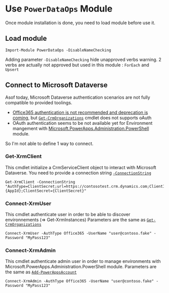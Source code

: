 # Use `PowerDataOps` Module

Once module installation is done, you need to load module before use it.
## Load module


```
Import-Module PowerDataOps -DisableNameChecking
```

Adding parameter `-DisableNameChecking` hide unapproved verbs warning.
2 verbs are actually not approved but used in this module : `ForEach` and `Upsert`

## Connect to Microsoft Dataverse

Asof today, Microsoft Dataverse authentication scenarios are not fully compatible to provided toolings.
- [Office365 authentication is not recommended and deprecation is coming](https://docs.microsoft.com/fr-fr/power-platform/important-changes-coming#deprecation-of-office365-authentication-type-and-organizationserviceproxy-class-for-connecting-to-dataverse), but [`Get-CrmOrganizations`](https://docs.microsoft.com/en-us/powershell/module/microsoft.xrm.tooling.crmconnector.powershell/get-crmorganizations?view=pa-ps-latest) cmdlet does not supports oAuth
- OAuth authentication seems to be not available yet for Environment mangement with [Microsoft.PowerApps.Administration.PowerShell](https://docs.microsoft.com/en-us/power-platform/admin/powerapps-powershell#power-apps-cmdlets-for-administrators) module.

So I'm not able to define 1 way to connect.

### Get-XrmClient

This cmdlet initialize a CrmServiceClient object to interact with Microsoft Dataverse.
You need to provide a connection string [`-ConnectionString`](https://docs.microsoft.com/fr-fr/powerapps/developer/data-platform/xrm-tooling/use-connection-strings-xrm-tooling-connect)

```
Get-XrmClient -ConnectionString "AuthType=ClientSecret;url=https://contosotest.crm.dynamics.com;ClientId={AppId};ClientSecret={ClientSecret}"
```
### Connect-XrmUser

This cmdlet authenticate user in order to be able to discover environnements (=> Get-XrmInstances)
Parameters are the same as [`Get-CrmOrganizations`](https://docs.microsoft.com/en-us/powershell/module/microsoft.xrm.tooling.crmconnector.powershell/get-crmorganizations?view=pa-ps-latest)

```
Connect-XrmUser -AuthType Office365 -UserName "user@contoso.fake" -Password "MyPass123"
```


### Connect-XrmAdmin

This cmdlet authenticate admin user in order to manage environments with  Microsoft.PowerApps.Administration.PowerShell module.
Parameters are the same as [`Add-PowerAppsAccount`](https://docs.microsoft.com/en-us/powershell/module/microsoft.powerapps.administration.powershell/add-powerappsaccount?view=pa-ps-latest)

```
Connect-XrmAdmin -AuthType Office365 -UserName "user@contoso.fake" -Password "MyPass123"
```